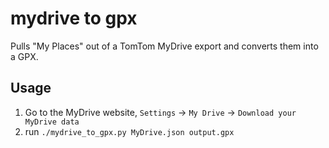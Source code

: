 # mydrive to gpx

Pulls "My Places" out of a TomTom MyDrive export and converts them into a GPX.

## Usage

1. Go to the MyDrive website, `Settings` -> `My Drive` -> `Download your
   MyDrive data`
2. run `./mydrive_to_gpx.py MyDrive.json output.gpx`
